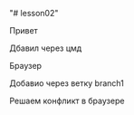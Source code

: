 "# lesson02" 

Привет

Дбавил через цмд

Браузер

Добавио через ветку branch1

Решаем конфликт в браузере